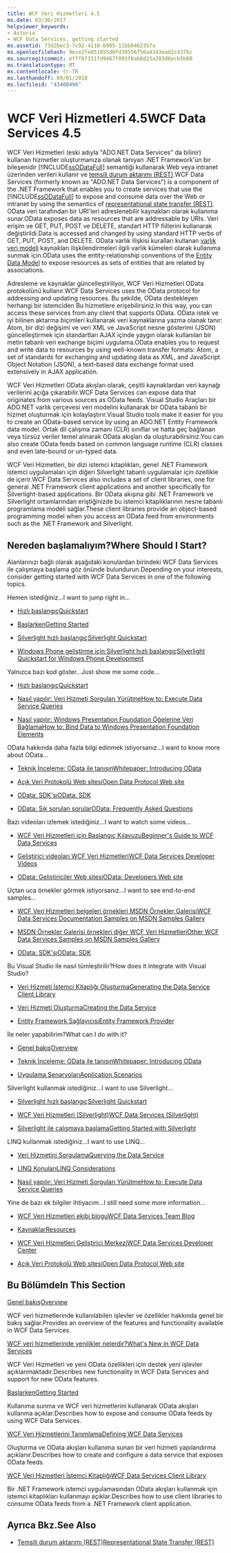 ```yaml
---
title: WCF Veri Hizmetleri 4.5
ms.date: 03/30/2017
helpviewer_keywords:
- Astoria
- WCF Data Services, getting started
ms.assetid: 73d2bec3-7c92-4110-b905-11bb0462357a
ms.openlocfilehash: 9ece2fe051855d0fd39556f56a4343ead2c437bc
ms.sourcegitcommit: efff8f331fd9467f093f8ab8d23a203d6ecb5b60
ms.translationtype: MT
ms.contentlocale: tr-TR
ms.lasthandoff: 09/01/2018
ms.locfileid: "43400496"
---
```

# <a name="wcf-data-services-45"></a><span data-ttu-id="79ba3-102">WCF Veri Hizmetleri 4.5</span><span class="sxs-lookup"><span data-stu-id="79ba3-102">WCF Data Services 4.5</span></span>

<span data-ttu-id="79ba3-103">WCF Veri Hizmetleri (eski adıyla "ADO.NET Data Services" da bilinir) kullanan hizmetler oluşturmanıza olanak tanıyan .NET Framework'ün bir bileşenidir [!INCLUDE[ssODataFull](../../../../includes/ssodatafull-md.md)] semantiği kullanarak Web veya intranet üzerinden verileri kullanır ve [ temsili durum aktarımı (REST)](https://go.microsoft.com/fwlink/?LinkId=113919).</span><span class="sxs-lookup"><span data-stu-id="79ba3-103">WCF Data Services (formerly known as "ADO.NET Data Services") is a component of the .NET Framework that enables you to create services that use the [!INCLUDE[ssODataFull](../../../../includes/ssodatafull-md.md)] to expose and consume data over the Web or intranet by using the semantics of [representational state transfer (REST)](https://go.microsoft.com/fwlink/?LinkId=113919).</span></span> <span data-ttu-id="79ba3-104">OData veri tarafından bir URI'leri adreslenebilir kaynakları olarak kullanıma sunar.</span><span class="sxs-lookup"><span data-stu-id="79ba3-104">OData exposes data as resources that are addressable by URIs.</span></span> <span data-ttu-id="79ba3-105">Veri erişim ve GET, PUT, POST ve DELETE, standart HTTP fiillerini kullanarak değiştirildi.</span><span class="sxs-lookup"><span data-stu-id="79ba3-105">Data is accessed and changed by using standard HTTP verbs of GET, PUT, POST, and DELETE.</span></span> <span data-ttu-id="79ba3-106">OData varlık ilişkisi kuralları kullanan [varlık veri modeli](../../../../docs/framework/data/adonet/entity-data-model.md) kaynakları ilişkilendirmeleri ilgili varlık kümeleri olarak kullanıma sunmak için.</span><span class="sxs-lookup"><span data-stu-id="79ba3-106">OData uses the entity-relationship conventions of the [Entity Data Model](../../../../docs/framework/data/adonet/entity-data-model.md) to expose resources as sets of entities that are related by associations.</span></span>

<span data-ttu-id="79ba3-107">Adresleme ve kaynaklar güncelleştiriliyor, WCF Veri Hizmetleri OData protokolünü kullanır.</span><span class="sxs-lookup"><span data-stu-id="79ba3-107">WCF Data Services uses the OData protocol for addressing and updating resources.</span></span> <span data-ttu-id="79ba3-108">Bu şekilde, OData destekleyen herhangi bir istemciden Bu hizmetlere erişebilirsiniz.</span><span class="sxs-lookup"><span data-stu-id="79ba3-108">In this way, you can access these services from any client that supports OData.</span></span> <span data-ttu-id="79ba3-109">OData istek ve iyi bilinen aktarma biçimleri kullanarak veri kaynaklarına yazma olanak tanır: Atom, bir dizi değişimi ve veri XML ve JavaScript nesne gösterimi (JSON) güncelleştirmek için standartları AJAX içinde yaygın olarak kullanılan bir metin tabanlı veri exchange biçimi uygulama.</span><span class="sxs-lookup"><span data-stu-id="79ba3-109">OData enables you to request and write data to resources by using well-known transfer formats: Atom, a set of standards for exchanging and updating data as XML, and JavaScript Object Notation (JSON), a text-based data exchange format used extensively in AJAX application.</span></span>

<span data-ttu-id="79ba3-110">WCF Veri Hizmetleri OData akışları olarak, çeşitli kaynaklardan veri kaynağı verilerini açığa çıkarabilir.</span><span class="sxs-lookup"><span data-stu-id="79ba3-110">WCF Data Services can expose data that originates from various sources as OData feeds.</span></span> <span data-ttu-id="79ba3-111">Visual Studio Araçları bir ADO.NET varlık çerçevesi veri modelini kullanarak bir OData tabanlı bir hizmet oluşturmak için kolaylaştırır.</span><span class="sxs-lookup"><span data-stu-id="79ba3-111">Visual Studio tools make it easier for you to create an OData-based service by using an ADO.NET Entity Framework data model.</span></span> <span data-ttu-id="79ba3-112">Ortak dil çalışma zamanı (CLR) sınıflar ve hatta geç bağlanan veya türsüz veriler temel alınarak OData akışları da oluşturabilirsiniz.</span><span class="sxs-lookup"><span data-stu-id="79ba3-112">You can also create OData feeds based on common language runtime (CLR) classes and even late-bound or un-typed data.</span></span>

<span data-ttu-id="79ba3-113">WCF Veri Hizmetleri, bir dizi istemci kitaplıkları, genel .NET Framework istemci uygulamaları için diğeri Silverlight tabanlı uygulamalar için özellikle de içerir.</span><span class="sxs-lookup"><span data-stu-id="79ba3-113">WCF Data Services also includes a set of client libraries, one for general .NET Framework client applications and another specifically for Silverlight-based applications.</span></span> <span data-ttu-id="79ba3-114">Bir OData akışına gibi .NET Framework ve Silverlight ortamlarından eriştiğinizde bu istemci kitaplıklarının nesne tabanlı programlama modeli sağlar.</span><span class="sxs-lookup"><span data-stu-id="79ba3-114">These client libraries provide an object-based programming model when you access an OData feed from environments such as the .NET Framework and Silverlight.</span></span>

## <a name="where-should-i-start"></a><span data-ttu-id="79ba3-115">Nereden başlamalıyım?</span><span class="sxs-lookup"><span data-stu-id="79ba3-115">Where Should I Start?</span></span>

<span data-ttu-id="79ba3-116">Alanlarınızı bağlı olarak aşağıdaki konulardan birindeki WCF Data Services ile çalışmaya başlama göz önünde bulundurun.</span><span class="sxs-lookup"><span data-stu-id="79ba3-116">Depending on your interests, consider getting started with WCF Data Services in one of the following topics.</span></span>

<span data-ttu-id="79ba3-117">Hemen istediğiniz...</span><span class="sxs-lookup"><span data-stu-id="79ba3-117">I want to jump right in...</span></span>

-   [<span data-ttu-id="79ba3-118">Hızlı başlangıç</span><span class="sxs-lookup"><span data-stu-id="79ba3-118">Quickstart</span></span>](../../../../docs/framework/data/wcf/quickstart-wcf-data-services.md)

-   [<span data-ttu-id="79ba3-119">Başlarken</span><span class="sxs-lookup"><span data-stu-id="79ba3-119">Getting Started</span></span>](../../../../docs/framework/data/wcf/getting-started-with-wcf-data-services.md)

-   [<span data-ttu-id="79ba3-120">Silverlight hızlı başlangıç</span><span class="sxs-lookup"><span data-stu-id="79ba3-120">Silverlight Quickstart</span></span>](https://go.microsoft.com/fwlink/?LinkID=192782)

-   [<span data-ttu-id="79ba3-121">Windows Phone geliştirme için Silverlight hızlı başlangıç</span><span class="sxs-lookup"><span data-stu-id="79ba3-121">Silverlight Quickstart for Windows Phone Development</span></span>](https://go.microsoft.com/fwlink/?LinkID=214535)

<span data-ttu-id="79ba3-122">Yalnızca bazı kod göster...</span><span class="sxs-lookup"><span data-stu-id="79ba3-122">Just show me some code...</span></span>

-   [<span data-ttu-id="79ba3-123">Hızlı başlangıç</span><span class="sxs-lookup"><span data-stu-id="79ba3-123">Quickstart</span></span>](../../../../docs/framework/data/wcf/quickstart-wcf-data-services.md)

-   [<span data-ttu-id="79ba3-124">Nasıl yapılır: Veri Hizmeti Sorguları Yürütme</span><span class="sxs-lookup"><span data-stu-id="79ba3-124">How to: Execute Data Service Queries</span></span>](../../../../docs/framework/data/wcf/how-to-execute-data-service-queries-wcf-data-services.md)

-   [<span data-ttu-id="79ba3-125">Nasıl yapılır: Windows Presentation Foundation Öğelerine Veri Bağlama</span><span class="sxs-lookup"><span data-stu-id="79ba3-125">How to: Bind Data to Windows Presentation Foundation Elements</span></span>](../../../../docs/framework/data/wcf/bind-data-to-wpf-elements-wcf-data-services.md)

<span data-ttu-id="79ba3-126">OData hakkında daha fazla bilgi edinmek istiyorsanız...</span><span class="sxs-lookup"><span data-stu-id="79ba3-126">I want to know more about OData...</span></span>

 -   [<span data-ttu-id="79ba3-127">Teknik İnceleme: OData ile tanışın</span><span class="sxs-lookup"><span data-stu-id="79ba3-127">Whitepaper: Introducing OData</span></span>](https://go.microsoft.com/fwlink/?LinkId=220867)

-   [<span data-ttu-id="79ba3-128">Açık Veri Protokolü Web sitesi</span><span class="sxs-lookup"><span data-stu-id="79ba3-128">Open Data Protocol Web site</span></span>](https://go.microsoft.com/fwlink/?LinkID=184554)

-   [<span data-ttu-id="79ba3-129">OData: SDK'sı</span><span class="sxs-lookup"><span data-stu-id="79ba3-129">OData: SDK</span></span>](https://go.microsoft.com/fwlink/?LinkID=185248)

-   [<span data-ttu-id="79ba3-130">OData: Sık sorulan sorular</span><span class="sxs-lookup"><span data-stu-id="79ba3-130">OData: Frequently Asked Questions</span></span>](https://go.microsoft.com/fwlink/?LinkId=185867)

<span data-ttu-id="79ba3-131">Bazı videoları izlemek istediğiniz...</span><span class="sxs-lookup"><span data-stu-id="79ba3-131">I want to watch some videos...</span></span>

-   [<span data-ttu-id="79ba3-132">WCF Veri Hizmetleri için Başlangıç Kılavuzu</span><span class="sxs-lookup"><span data-stu-id="79ba3-132">Beginner's Guide to WCF Data Services</span></span>](https://go.microsoft.com/fwlink/?LinkId=220864)

-   [<span data-ttu-id="79ba3-133">Geliştirici videoları WCF Veri Hizmetleri</span><span class="sxs-lookup"><span data-stu-id="79ba3-133">WCF Data Services Developer Videos</span></span>](https://go.microsoft.com/fwlink/?LinkId=220861)

-   [<span data-ttu-id="79ba3-134">OData: Geliştiriciler Web sitesi</span><span class="sxs-lookup"><span data-stu-id="79ba3-134">OData: Developers Web site</span></span>](https://go.microsoft.com/fwlink/?LinkId=185866)

<span data-ttu-id="79ba3-135">Uçtan uca örnekler görmek istiyorsanız...</span><span class="sxs-lookup"><span data-stu-id="79ba3-135">I want to see end-to-end samples...</span></span>

-   [<span data-ttu-id="79ba3-136">WCF Veri Hizmetleri belgeleri örnekleri MSDN Örnekler Galerisi</span><span class="sxs-lookup"><span data-stu-id="79ba3-136">WCF Data Services Documentation Samples on MSDN Samples Gallery</span></span>](https://go.microsoft.com/fwlink/?LinkID=220865)

-   [<span data-ttu-id="79ba3-137">MSDN Örnekler Galerisi örnekleri diğer WCF Veri Hizmetleri</span><span class="sxs-lookup"><span data-stu-id="79ba3-137">Other WCF Data Services Samples on MSDN Samples Gallery</span></span>](https://go.microsoft.com/fwlink/?LinkId=220866)

-   [<span data-ttu-id="79ba3-138">OData: SDK'sı</span><span class="sxs-lookup"><span data-stu-id="79ba3-138">OData: SDK</span></span>](https://go.microsoft.com/fwlink/?LinkID=185248)

<span data-ttu-id="79ba3-139">Bu Visual Studio ile nasıl tümleştirilir?</span><span class="sxs-lookup"><span data-stu-id="79ba3-139">How does it integrate with Visual Studio?</span></span>

-   [<span data-ttu-id="79ba3-140">Veri Hizmeti İstemci Kitaplığı Oluşturma</span><span class="sxs-lookup"><span data-stu-id="79ba3-140">Generating the Data Service Client Library</span></span>](../../../../docs/framework/data/wcf/generating-the-data-service-client-library-wcf-data-services.md)

-   [<span data-ttu-id="79ba3-141">Veri Hizmeti Oluşturma</span><span class="sxs-lookup"><span data-stu-id="79ba3-141">Creating the Data Service</span></span>](../../../../docs/framework/data/wcf/creating-the-data-service.md)

-   [<span data-ttu-id="79ba3-142">Entity Framework Sağlayıcısı</span><span class="sxs-lookup"><span data-stu-id="79ba3-142">Entity Framework Provider</span></span>](../../../../docs/framework/data/wcf/entity-framework-provider-wcf-data-services.md)

<span data-ttu-id="79ba3-143">İle neler yapabilirim?</span><span class="sxs-lookup"><span data-stu-id="79ba3-143">What can I do with it?</span></span>

-   [<span data-ttu-id="79ba3-144">Genel bakış</span><span class="sxs-lookup"><span data-stu-id="79ba3-144">Overview</span></span>](../../../../docs/framework/data/wcf/wcf-data-services-overview.md)

-   [<span data-ttu-id="79ba3-145">Teknik İnceleme: OData ile tanışın</span><span class="sxs-lookup"><span data-stu-id="79ba3-145">Whitepaper: Introducing OData</span></span>](https://go.microsoft.com/fwlink/?LinkId=220867)

-   [<span data-ttu-id="79ba3-146">Uygulama Senaryoları</span><span class="sxs-lookup"><span data-stu-id="79ba3-146">Application Scenarios</span></span>](../../../../docs/framework/data/wcf/application-scenarios-wcf-data-services.md)

<span data-ttu-id="79ba3-147">Silverlight kullanmak istediğiniz...</span><span class="sxs-lookup"><span data-stu-id="79ba3-147">I want to use Silverlight...</span></span>

-   [<span data-ttu-id="79ba3-148">Silverlight hızlı başlangıç</span><span class="sxs-lookup"><span data-stu-id="79ba3-148">Silverlight Quickstart</span></span>](https://go.microsoft.com/fwlink/?LinkID=192782)

-   [<span data-ttu-id="79ba3-149">WCF Veri Hizmetleri (Silverlight)</span><span class="sxs-lookup"><span data-stu-id="79ba3-149">WCF Data Services (Silverlight)</span></span>](https://go.microsoft.com/fwlink/?LinkID=143149)

-   [<span data-ttu-id="79ba3-150">Silverlight ile çalışmaya başlama</span><span class="sxs-lookup"><span data-stu-id="79ba3-150">Getting Started with Silverlight</span></span>](https://go.microsoft.com/fwlink/?LinkId=148366)

<span data-ttu-id="79ba3-151">LINQ kullanmak istediğiniz...</span><span class="sxs-lookup"><span data-stu-id="79ba3-151">I want to use LINQ...</span></span>

-   [<span data-ttu-id="79ba3-152">Veri Hizmetini Sorgulama</span><span class="sxs-lookup"><span data-stu-id="79ba3-152">Querying the Data Service</span></span>](../../../../docs/framework/data/wcf/querying-the-data-service-wcf-data-services.md)

-   [<span data-ttu-id="79ba3-153">LINQ Konuları</span><span class="sxs-lookup"><span data-stu-id="79ba3-153">LINQ Considerations</span></span>](../../../../docs/framework/data/wcf/linq-considerations-wcf-data-services.md)

-   [<span data-ttu-id="79ba3-154">Nasıl yapılır: Veri Hizmeti Sorguları Yürütme</span><span class="sxs-lookup"><span data-stu-id="79ba3-154">How to: Execute Data Service Queries</span></span>](../../../../docs/framework/data/wcf/how-to-execute-data-service-queries-wcf-data-services.md)

<span data-ttu-id="79ba3-155">Yine de bazı ek bilgiler ihtiyacım...</span><span class="sxs-lookup"><span data-stu-id="79ba3-155">I still need some more information...</span></span>

-   [<span data-ttu-id="79ba3-156">WCF Veri Hizmetleri ekibi blogu</span><span class="sxs-lookup"><span data-stu-id="79ba3-156">WCF Data Services Team Blog</span></span>](https://go.microsoft.com/fwlink/?LinkID=150511)

-   [<span data-ttu-id="79ba3-157">Kaynaklar</span><span class="sxs-lookup"><span data-stu-id="79ba3-157">Resources</span></span>](../../../../docs/framework/data/wcf/wcf-data-services-resources.md)

-   [<span data-ttu-id="79ba3-158">WCF Veri Hizmetleri Geliştirici Merkezi</span><span class="sxs-lookup"><span data-stu-id="79ba3-158">WCF Data Services Developer Center</span></span>](https://go.microsoft.com/fwlink/?LinkId=220868)

-   [<span data-ttu-id="79ba3-159">Açık Veri Protokolü Web sitesi</span><span class="sxs-lookup"><span data-stu-id="79ba3-159">Open Data Protocol Web site</span></span>](https://go.microsoft.com/fwlink/?LinkID=184554)

## <a name="in-this-section"></a><span data-ttu-id="79ba3-160">Bu Bölümde</span><span class="sxs-lookup"><span data-stu-id="79ba3-160">In This Section</span></span>

 [<span data-ttu-id="79ba3-161">Genel bakış</span><span class="sxs-lookup"><span data-stu-id="79ba3-161">Overview</span></span>](../../../../docs/framework/data/wcf/wcf-data-services-overview.md)

 <span data-ttu-id="79ba3-162">WCF veri hizmetlerinde kullanılabilen işlevler ve özellikler hakkında genel bir bakış sağlar.</span><span class="sxs-lookup"><span data-stu-id="79ba3-162">Provides an overview of the features and functionality available in WCF Data Services.</span></span>

 [<span data-ttu-id="79ba3-163">WCF veri hizmetlerinde yenilikler nelerdir?</span><span class="sxs-lookup"><span data-stu-id="79ba3-163">What's New in WCF Data Services</span></span>](https://msdn.microsoft.com/library/cf22cad5-b8d9-472b-8d7c-b863b64eaae8)

 <span data-ttu-id="79ba3-164">WCF Veri Hizmetleri ve yeni OData özellikleri için destek yeni işlevler açıklanmaktadır.</span><span class="sxs-lookup"><span data-stu-id="79ba3-164">Describes new functionality in WCF Data Services and support for new OData features.</span></span>

 [<span data-ttu-id="79ba3-165">Başlarken</span><span class="sxs-lookup"><span data-stu-id="79ba3-165">Getting Started</span></span>](../../../../docs/framework/data/wcf/getting-started-with-wcf-data-services.md)

 <span data-ttu-id="79ba3-166">Kullanıma sunma ve WCF veri hizmetlerini kullanarak OData akışları kullanma açıklar.</span><span class="sxs-lookup"><span data-stu-id="79ba3-166">Describes how to expose and consume OData feeds by using WCF Data Services.</span></span>

 [<span data-ttu-id="79ba3-167">WCF Veri Hizmetlerini Tanımlama</span><span class="sxs-lookup"><span data-stu-id="79ba3-167">Defining WCF Data Services</span></span>](../../../../docs/framework/data/wcf/defining-wcf-data-services.md)

 <span data-ttu-id="79ba3-168">Oluşturma ve OData akışları kullanıma sunan bir veri hizmeti yapılandırma açıklanır.</span><span class="sxs-lookup"><span data-stu-id="79ba3-168">Describes how to create and configure a data service that exposes OData feeds.</span></span>

 [<span data-ttu-id="79ba3-169">WCF Veri Hizmetleri İstemci Kitaplığı</span><span class="sxs-lookup"><span data-stu-id="79ba3-169">WCF Data Services Client Library</span></span>](../../../../docs/framework/data/wcf/wcf-data-services-client-library.md)

 <span data-ttu-id="79ba3-170">Bir .NET Framework istemci uygulamasından OData akışları kullanmak için istemci kitaplıkları kullanmayı açıklar.</span><span class="sxs-lookup"><span data-stu-id="79ba3-170">Describes how to use client libraries to consume OData feeds from a .NET Framework client application.</span></span>

## <a name="see-also"></a><span data-ttu-id="79ba3-171">Ayrıca Bkz.</span><span class="sxs-lookup"><span data-stu-id="79ba3-171">See Also</span></span>

- [<span data-ttu-id="79ba3-172">Temsili durum aktarımı (REST)</span><span class="sxs-lookup"><span data-stu-id="79ba3-172">Representational State Transfer (REST)</span></span>](https://go.microsoft.com/fwlink/?LinkId=113919)
